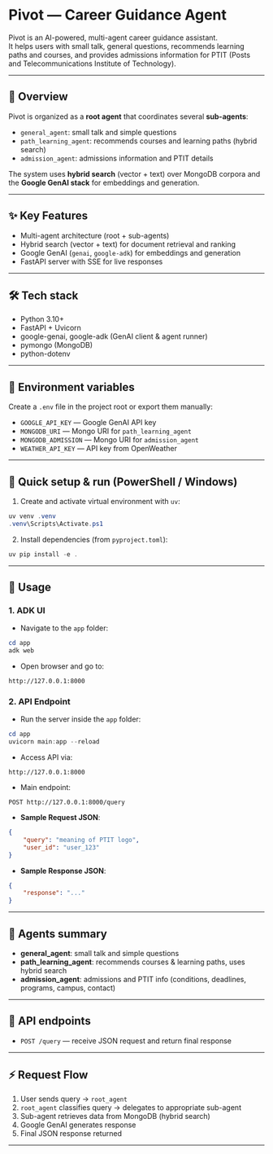 # Pivot — Career Guidance Agent

Pivot is an AI-powered, multi-agent career guidance assistant.  
It helps users with small talk, general questions, recommends learning paths and courses, and provides admissions information for PTIT (Posts and Telecommunications Institute of Technology).  

---

## 📌 Overview

Pivot is organized as a **root agent** that coordinates several **sub-agents**:

- `general_agent`: small talk and simple questions  
- `path_learning_agent`: recommends courses and learning paths (hybrid search)  
- `admission_agent`: admissions information and PTIT details  

The system uses **hybrid search** (vector + text) over MongoDB corpora and the **Google GenAI stack** for embeddings and generation.

---

## ✨ Key Features

- Multi-agent architecture (root + sub-agents)  
- Hybrid search (vector + text) for document retrieval and ranking  
- Google GenAI (`genai`, `google-adk`) for embeddings and generation  
- FastAPI server with SSE for live responses  

---

## 🛠 Tech stack

- Python 3.10+  
- FastAPI + Uvicorn  
- google-genai, google-adk (GenAI client & agent runner)  
- pymongo (MongoDB)  
- python-dotenv  

---

## 🔑 Environment variables

Create a `.env` file in the project root or export them manually:  

- `GOOGLE_API_KEY` — Google GenAI API key  
- `MONGODB_URI` — Mongo URI for `path_learning_agent`  
- `MONGODB_ADMISSION` — Mongo URI for `admission_agent`
- `WEATHER_API_KEY` — API key from OpenWeather

---

## 🚀 Quick setup & run (PowerShell / Windows)

1. Create and activate virtual environment with `uv`:  
```powershell
uv venv .venv
.venv\Scripts\Activate.ps1
````

2. Install dependencies (from `pyproject.toml`):

```powershell
uv pip install -e .
```

---

## 📖 Usage

### 1. ADK UI

* Navigate to the `app` folder:

```powershell
cd app
adk web
```

* Open browser and go to:

```
http://127.0.0.1:8000
```

### 2. API Endpoint

* Run the server inside the `app` folder:

```powershell
cd app
uvicorn main:app --reload
```

* Access API via:

```
http://127.0.0.1:8000
```

* Main endpoint:

```
POST http://127.0.0.1:8000/query
```

* **Sample Request JSON**:

```json
{
    "query": "meaning of PTIT logo",
    "user_id": "user_123"
}
```

* **Sample Response JSON**:

```json
{
    "response": "..."
}
```

---

## 📑 Agents summary

* **general\_agent**: small talk and simple questions
* **path\_learning\_agent**: recommends courses & learning paths, uses hybrid search
* **admission\_agent**: admissions and PTIT info (conditions, deadlines, programs, campus, contact)

---

## 📌 API endpoints

* `POST /query` — receive JSON request and return final response

---

## ⚡ Request Flow

1. User sends query → `root_agent`
2. `root_agent` classifies query → delegates to appropriate sub-agent
3. Sub-agent retrieves data from MongoDB (hybrid search)
4. Google GenAI generates response
5. Final JSON response returned

---